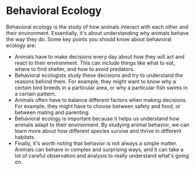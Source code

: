 # Behavioral Ecology

Behavioral ecology is the study of how animals interact with each other and their environment. Essentially, it's about understanding why animals behave the way they do. Some key points you should know about behavioral ecology are:

- Animals have to make decisions every day about how they will act and react to their environment. This can include things like what to eat, where to find shelter, and how to avoid predators.
- Behavioral ecologists study these decisions and try to understand the reasons behind them. For example, they might want to know why a certain bird breeds in a particular area, or why a particular fish swims in a certain pattern.
- Animals often have to balance different factors when making decisions. For example, they might have to choose between safety and food, or between mating and parenting.
- Behavioral ecology is important because it helps us understand how animals adapt to their environment. By studying animal behavior, we can learn more about how different species survive and thrive in different habitats.
- Finally, it's worth noting that behavior is not always a simple matter. Animals can behave in complex and surprising ways, and it can take a lot of careful observation and analysis to really understand what's going on.
